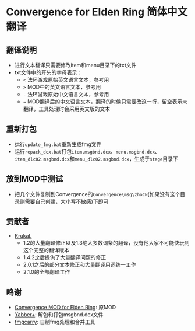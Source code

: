 # Convergence for Elden Ring 简体中文翻译

## 翻译说明
* 进行文本翻译只需要修改item和menu目录下的txt文件
* txt文件中的开头的字母表示：
  * `<` 法环游戏原始英文语言文本，参考用
  * `>` MOD中的英文语言文本，参考用
  * `-` 法环游戏原始中文语言文本，参考用
  * `=` MOD翻译后的中文语言文本，翻译的时候只需要改这一行，留空表示未翻译，工具处理时会采用英文版的文本

## 重新打包
* 运行`update_fmg.bat`重新生成fmg文件
* 运行`repack_dcx.bat`打包`item.msgbnd.dcx`、`menu.msgbnd.dcx`、`item_dlc02.msgbnd.dcx`和`menu_dlc02.msgbnd.dcx`，生成于`stage`目录下

## 放到MOD中测试
* 把几个文件复制到Convergence的`Convergence\msg\zhoCN`(如果没有这个目录则需要自己创建，大小写不敏感)下即可

## 贡献者
* [KrukaL](https://github.com/KrukaL)
  + 1.2的大量翻译修正以及1.3绝大多数词条的翻译，没有他大家不可能快玩到这个完整的翻译版本
  + 1.4.2之后提供了大量翻译问题的修正
  + 2.0.1之后的部分文本修正和大量翻译用词统一工作
  + 2.1.0的全部翻译工作

## 鸣谢
* [Convergence MOD for Elden Ring](https://www.nexusmods.com/eldenring/mods/3419): 原MOD
* [Yabber+](https://github.com/sekirodubi/YabberPlus): 解包和打包msgbnd.dcx文件
* [fmgcarry](https://github.com/soarqin/fmgcarry): 自制fmg处理和合并工具
